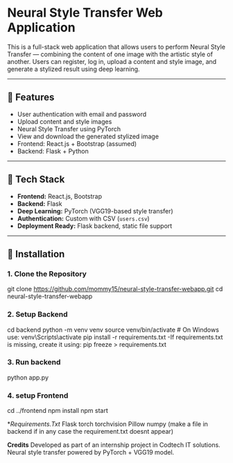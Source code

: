 # Neural Style Transfer Web Application

This is a full-stack web application that allows users to perform Neural Style Transfer — combining the content of one image with the artistic style of another. Users can register, log in, upload a content and style image, and generate a stylized result using deep learning.

---

## 🚀 Features

- User authentication with email and password
- Upload content and style images
- Neural Style Transfer using PyTorch
- View and download the generated stylized image
- Frontend: React.js + Bootstrap (assumed)
- Backend: Flask + Python

---

## 🧠 Tech Stack

- **Frontend:** React.js, Bootstrap
- **Backend:** Flask
- **Deep Learning:** PyTorch (VGG19-based style transfer)
- **Authentication:** Custom with CSV (`users.csv`)
- **Deployment Ready:** Flask backend, static file support

---

## 🔧 Installation

### 1. Clone the Repository

git clone https://github.com/mommy15/neural-style-transfer-webapp.git
cd neural-style-transfer-webapp

### 2. Setup Backend
cd backend
python -m venv venv
source venv/bin/activate  # On Windows use: venv\Scripts\activate
pip install -r requirements.txt
 -If requirements.txt is missing, create it using:
 pip freeze > requirements.txt

### 3. Run backend
python app.py

### 4. setup Frontend
cd ../frontend
npm install
npm start

**Requirements.Txt*
Flask
torch
torchvision
Pillow
numpy
(make a file in backend if in any case the requirement.txt doesnt appear)

**Credits**
Developed as part of an internship project in Codtech IT solutions. Neural style transfer powered by PyTorch + VGG19 model.
